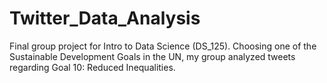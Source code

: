 # Twitter_Data_Analysis
Final group project for Intro to Data Science (DS_125). Choosing one of the Sustainable Development Goals in the UN, my group analyzed tweets regarding Goal 10: Reduced Inequalities.
